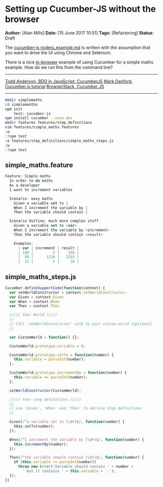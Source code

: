 # Setting up Cucumber-JS without the browser
**Author:** [Alan Mills]
**Date:** [15 June 2017 10:51]
**Tags:** [Refactoring]
**Status**: Draft

The [cucumber-js nodejs_example.md](https://github.com/cucumber/cucumber-js/blob/master/docs/nodejs_example.md) is written with the assumption that you want to drive the UI using Chrome and Selenium.

There is a nice [in-browser](http://cucumber.github.io/cucumber-js/) example of using Cucumber for a simple maths example.  How do we run this from the command line?


************
[Todd Anderson, BDD in JavaScript: CucumberJS](https://www.custardbelly.com/blog/blog-posts/2014/01/08/bdd-in-js-cucumberjs/index.html)
[Mark Denford, Cucumber.js tutorial](https://denford.me/cucumber-js-tutorial-cfb053fe3e7)
[BrowserStack, Cucumber JS](https://www.browserstack.com/automate/cucumberjs)
************


``` bash
mkdir simplemaths
cd simplemanths
npm init
    test: cucumber-js
npm install cucumber --save-dev
mkdir features features/step_definitions
vim features/simple_maths.features
:w
:!npm test
:e features/step_definitions/simple_maths_steps.js
:w
:!npm test
```

## simple_maths.feature
``` javascript
Feature: Simple maths
  In order to do maths
  As a developer
  I want to increment variables

  Scenario: easy maths
    Given a variable set to 1
    When I increment the variable by 1
    Then the variable should contain 2

  Scenario Outline: much more complex stuff
    Given a variable set to <var>
    When I increment the variable by <increment>
    Then the variable should contain <result>

    Examples:
      | var | increment | result |
      | 100 |         5 |    105 |
      |  99 |      1234 |   1333 |
      |  12 |         5 |     18 |
```

## simple_maths_steps.js
``` javascript
Cucumber.defineSupportCode(function(context) {
  var setWorldConstructor = context.setWorldConstructor;
  var Given = context.Given
  var When = context.When
  var Then = context.Then

  ///// Your World /////
  //
  // Call 'setWorldConstructor' with to your custom world (optional)
  //

  var CustomWorld = function() {};

  CustomWorld.prototype.variable = 0;

  CustomWorld.prototype.setTo = function(number) {
    this.variable = parseInt(number);
  };

  CustomWorld.prototype.incrementBy = function(number) {
    this.variable += parseInt(number);
  };

  setWorldConstructor(CustomWorld);

  ///// Your step definitions /////
  //
  // use 'Given', 'When' and 'Then' to declare step definitions
  //

  Given(/^a variable set to (\d+)$/, function(number) {
    this.setTo(number);
  });

  When(/^I increment the variable by (\d+)$/, function(number) {
    this.incrementBy(number);
  });

  Then(/^the variable should contain (\d+)$/, function(number) {
    if (this.variable != parseInt(number))
      throw new Error('Variable should contain ' + number +
        ' but it contains ' + this.variable + '.');
  });
})
```